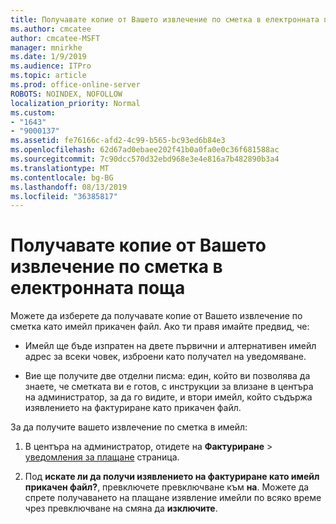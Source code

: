 ```yaml
---
title: Получавате копие от Вашето извлечение по сметка в електронната поща
ms.author: cmcatee
author: cmcatee-MSFT
manager: mnirkhe
ms.date: 1/9/2019
ms.audience: ITPro
ms.topic: article
ms.prod: office-online-server
ROBOTS: NOINDEX, NOFOLLOW
localization_priority: Normal
ms.custom:
- "1643"
- "9000137"
ms.assetid: fe76166c-afd2-4c99-b565-bc93ed6b84e3
ms.openlocfilehash: 62d67ad0ebaee202f41b0a0fa0e0c36f681588ac
ms.sourcegitcommit: 7c90dcc570d32ebd968e3e4e816a7b482890b3a4
ms.translationtype: MT
ms.contentlocale: bg-BG
ms.lasthandoff: 08/13/2019
ms.locfileid: "36385817"
---
```

# <a name="receive-copy-of-your-billing-statement-in-email"></a>Получавате копие от Вашето извлечение по сметка в електронната поща

Можете да изберете да получавате копие от Вашето извлечение по сметка като имейл прикачен файл. Ако ти правя имайте предвид, че:
  
- Имейл ще бъде изпратен на двете първични и алтернативен имейл адрес за всеки човек, изброени като получател на уведомяване.

- Вие ще получите две отделни писма: един, който ви позволява да знаете, че сметката ви е готов, с инструкции за влизане в центъра на администратор, за да го видите, и втори имейл, който съдържа изявлението на фактуриране като прикачен файл.

За да получите вашето извлечение по сметка в имейл:
  
1. В центъра на администратор, отидете на **Фактуриране** \> [уведомления за плащане](https://go.microsoft.com/fwlink/p/?linkid=853212) страница.

2. Под **искате ли да получи изявлението на фактуриране като имейл прикачен файл?**, превключете превключване към **на**. Можете да спрете получаването на плащане изявление имейли по всяко време чрез превключване на смяна да **изключите**.